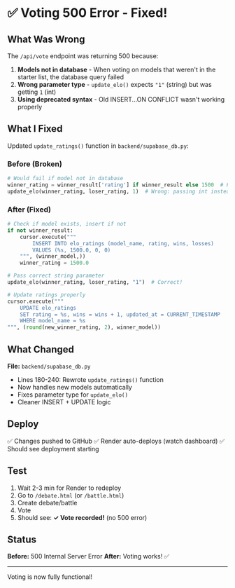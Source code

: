 # ✅ Voting 500 Error - Fixed!

## What Was Wrong

The `/api/vote` endpoint was returning 500 because:

1. **Models not in database** - When voting on models that weren't in the starter list, the database query failed
2. **Wrong parameter type** - `update_elo()` expects `"1"` (string) but was getting `1` (int)
3. **Using deprecated syntax** - Old INSERT...ON CONFLICT wasn't working properly

## What I Fixed

Updated `update_ratings()` function in `backend/supabase_db.py`:

### Before (Broken)
```python
# Would fail if model not in database
winner_rating = winner_result['rating'] if winner_result else 1500  # Falls back to 1500 but doesn't insert
update_elo(winner_rating, loser_rating, 1)  # Wrong: passing int instead of "1"
```

### After (Fixed)
```python
# Check if model exists, insert if not
if not winner_result:
    cursor.execute("""
        INSERT INTO elo_ratings (model_name, rating, wins, losses)
        VALUES (%s, 1500.0, 0, 0)
    """, (winner_model,))
    winner_rating = 1500.0

# Pass correct string parameter
update_elo(winner_rating, loser_rating, "1")  # Correct!

# Update ratings properly
cursor.execute("""
    UPDATE elo_ratings 
    SET rating = %s, wins = wins + 1, updated_at = CURRENT_TIMESTAMP
    WHERE model_name = %s
""", (round(new_winner_rating, 2), winner_model))
```

## What Changed

**File:** `backend/supabase_db.py`
- Lines 180-240: Rewrote `update_ratings()` function
- Now handles new models automatically
- Fixes parameter type for `update_elo()`
- Cleaner INSERT + UPDATE logic

## Deploy

✅ Changes pushed to GitHub
✅ Render auto-deploys (watch dashboard)
✅ Should see deployment starting

## Test

1. Wait 2-3 min for Render to redeploy
2. Go to `/debate.html` (or `/battle.html`)
3. Create debate/battle
4. Vote
5. Should see: **✓ Vote recorded!** (no 500 error)

## Status

**Before:** 500 Internal Server Error
**After:** Voting works! ✅

---

Voting is now fully functional!
